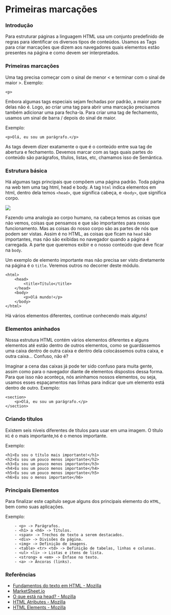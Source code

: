# Primeiras marcações

### Introdução

Para estruturar páginas a linguagem HTML usa um conjunto predefinido de regras para identificar os diversos tipos de conteúdos. Usamos as Tags para criar marcações que dizem aos navegadores quais elementos estão presentes na página e como devem ser interpretados.

### Primeiras marcações

Uma tag precisa começar com o sinal de menor &lt; e terminar com o sinal de maior &gt;. Exemplo:

```markup
<p>
```

Embora algumas tags especiais sejam fechadas por padrão, a maior parte delas não é. Logo, ao criar uma tag para abrir uma marcação precisamos também adicionar uma para fecha-la. Para criar uma tag de fechamento, usamos um sinal de barra / depois do sinal de maior. 

Exemplo:

```markup
<p>Olá, eu sou um parágrafo.</p>
```

As tags devem dizer exatamente o que é o conteúdo entre sua tag de abertura e fechamento. Devemos marcar com as tags quais partes do conteúdo são parágrafos, títulos, listas, etc, chamamos isso de Semântica.

### Estrutura básica

Há algumas tags principais que compõem uma página padrão. Toda página na web tem uma tag html, head e body. A tag `html` indica elementos em html, dentro dela temos `<head>`, que significa cabeça, e `<body>`, que significa corpo.

![](../../.gitbook/assets/6.png)

Fazendo uma analogia ao corpo humano, na cabeça temos as coisas que não vemos, coisas que pensamos e que são importantes para nosso funcionamento. Mas as coisas do nosso corpo são as partes de nós que podem ser vistas. Assim é no HTML, as coisas que ficam na `head` são importantes, mas não são exibidas no navegador quando a página é carregada.  A parte que queremos exibir e o nosso conteúdo que deve ficar na `body`.

Um exemplo de elemento importante mas não precisa ser visto diretamente na página é o `title`. Veremos outros no decorrer deste módulo.

```markup
<html>
    <head>
        <title>Título</title>
    </head>
    <body>
        <p>Olá mundo!</p>
    </body>
</html>
```

Há vários elementos diferentes, continue conhecendo mais alguns!

### Elementos aninhados

Nossa estrutura HTML contém vários elementos diferentes e alguns elementos até estão dentro de outros elementos, como se guardássemos uma caixa dentro de outra caixa e dentro dela colocássemos outra caixa, e outra caixa... Confuso, não é?

Imaginar a cena das caixas já pode ter sido confuso para muita gente, assim como para o navegador diante de elementos dispostos dessa forma. Para que isso não aconteça, nós aninhamos nossos elementos, ou seja, usamos esses espaçamentos nas linhas para indicar que um elemento está dentro de outro. Exemplo:

```markup
<section>
    <p>Olá, eu sou um parágrafo.</p> 
</section>
```

### Criando títulos

Existem seis níveis diferentes de títulos para usar em uma imagem. O título `H1` é o mais importante,`h6` é o menos importante. 

Exemplo:

```markup
<h1>Eu sou o título mais importante!</h1>
<h2>Eu sou um pouco menos importante</h2>
<h3>Eu sou um pouco menos importante</h3>
<h4>Eu sou um pouco menos importante</h4>
<h5>Eu sou um pouco menos importante</h5>
<h6>Eu sou o menos importante</h6>
```

### Principais Elementos

Para finalizar este capítulo segue alguns dos principais elemento do `HTML`, bem como suas aplicações. 

Exemplo:

```markup
    - <p> -> Parágrafos.
    - <h1> a <h6> -> Títulos.
    - <span> -> Trechos de texto a serem destacados.
    - <div> -> Divisões da página.
    - <img> -> Definição de imagens.
    - <table> <tr> <td> -> Definição de tabelas, linhas e colunas.
    - <ul> <li> -> Listas e itens de lista.
    - <strong> e <em> -> Ênfase no texto.
    - <a> -> Âncoras (links).

```


### Referências

* [Fundamentos do texto em HTML - Mozilla](https://developer.mozilla.org/pt-BR/docs/Aprender/HTML/Introducao_ao_HTML/Fundamentos_textuais_HTML)
* [MarketSheet.io](https://marksheet.io/)
* [O que está na head? - Mozilla](https://developer.mozilla.org/pt-BR/docs/Aprender/HTML/Introducao_ao_HTML/The_head_metadata_in_HTML)
* [HTML Atributes - Mozilla](https://developer.mozilla.org/en-US/docs/Web/HTML/Attributes)
* [HTML Elements - Mozilla](https://developer.mozilla.org/pt-BR/docs/Web/HTML)

